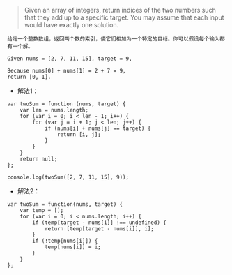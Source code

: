 > Given an array of integers, return indices of the two numbers such that they add up to a specific target.
You may assume that each input would have exactly one solution.

`给定一个整数数组，返回两个数的索引，使它们相加为一个特定的目标。你可以假设每个输入都有一个解。`

```
Given nums = [2, 7, 11, 15], target = 9,

Because nums[0] + nums[1] = 2 + 7 = 9,
return [0, 1].
```

- 解法1：

```
var twoSum = function (nums, target) {
    var len = nums.length;
    for (var i = 0; i < len - 1; i++) {
        for (var j = i + 1; j < len; j++) {
            if (nums[i] + nums[j] == target) {
                return [i, j];
            }
        }
    }
    return null;
};

console.log(twoSum([2, 7, 11, 15], 9));
```

- 解法2：

```
var twoSum = function(nums, target) {
    var temp = [];
    for (var i = 0; i < nums.length; i++) {
        if (temp[target - nums[i]] !== undefined) {
            return [temp[target - nums[i]], i];
        }
        if (!temp[nums[i]]) {
            temp[nums[i]] = i;
        }
    }
};
```
